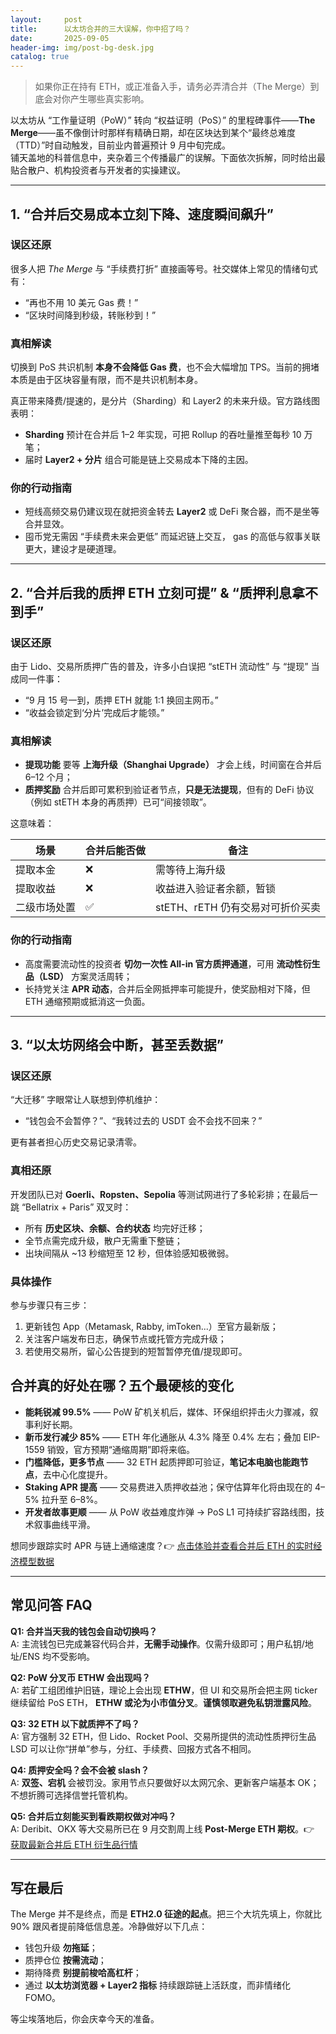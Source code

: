 ```yaml
---
layout:     post
title:      以太坊合并的三大误解，你中招了吗？
date:       2025-09-05
header-img: img/post-bg-desk.jpg
catalog: true
---
```


> 如果你正在持有 ETH，或正准备入手，请务必弄清合并（The Merge）到底会对你产生哪些真实影响。

以太坊从 “工作量证明（PoW）” 转向 “权益证明（PoS）” 的里程碑事件——**The Merge**——虽不像倒计时那样有精确日期，却在区块达到某个“最终总难度（TTD）”时自动触发，目前业内普遍预计 9 月中旬完成。  
铺天盖地的科普信息中，夹杂着三个传播最广的误解。下面依次拆解，同时给出最贴合散户、机构投资者与开发者的实操建议。

---

## 1. “合并后交易成本立刻下降、速度瞬间飙升”

### 误区还原
很多人把 *The Merge* 与 “手续费打折” 直接画等号。社交媒体上常见的情绪句式有：

- “再也不用 10 美元 Gas 费！”  
- “区块时间降到秒级，转账秒到！”

### 真相解读
切换到 PoS 共识机制 **本身不会降低 Gas 费**，也不会大幅增加 TPS。当前的拥堵本质是由于区块容量有限，而不是共识机制本身。  

真正带来降费/提速的，是分片（Sharding）和 Layer2 的未来升级。官方路线图表明：

- **Sharding** 预计在合并后 1–2 年实现，可把 Rollup 的吞吐量推至每秒 10 万笔；  
- 届时 **Layer2 + 分片** 组合可能是链上交易成本下降的主因。

### 你的行动指南
- 短线高频交易仍建议现在就把资金转去 **Layer2** 或 DeFi 聚合器，而不是坐等合并显效。  
- 囤币党无需因 “手续费未来会更低” 而延迟链上交互， gas 的高低与叙事关联更大，建设才是硬道理。

---

## 2. “合并后我的质押 ETH 立刻可提” & “质押利息拿不到手”

### 误区还原
由于 Lido、交易所质押广告的普及，许多小白误把 “stETH 流动性” 与 “提现” 当成同一件事：

- “9 月 15 号一到，质押 ETH 就能 1:1 换回主网币。”  
- “收益会锁定到‘分片’完成后才能领。”

### 真相解读
- **提现功能** 要等 **上海升级（Shanghai Upgrade）** 才会上线，时间窗在合并后 6–12 个月；  
- **质押奖励** 合并后即可累积到验证者节点，**只是无法提现**，但有的 DeFi 协议（例如 stETH 本身的再质押）已可“间接领取”。  

这意味着：

| 场景         | 合并后能否做 | 备注                                |
|--------------|--------------|-------------------------------------|
| 提取本金     | ❌           | 需等待上海升级                      |
| 提取收益     | ❌           | 收益进入验证者余额，暂锁            |
| 二级市场处置 | ✅           | stETH、rETH 仍有交易对可折价买卖    |

### 你的行动指南
- 高度需要流动性的投资者 **切勿一次性 All-in 官方质押通道**，可用 **流动性衍生品（LSD）** 方案灵活周转；  
- 长持党关注 **APR 动态**，合并后全网抵押率可能提升，使奖励相对下降，但 ETH 通缩预期或抵消这一负面。

---

## 3. “以太坊网络会中断，甚至丢数据”

### 误区还原
“大迁移” 字眼常让人联想到停机维护：

- “钱包会不会暂停？”、“我转过去的 USDT 会不会找不回来？”  

更有甚者担心历史交易记录清零。

### 真相还原
开发团队已对 **Goerli、Ropsten、Sepolia** 等测试网进行了多轮彩排；在最后一跳 “Bellatrix + Paris” 双叉时：

- 所有 **历史区块、余额、合约状态** 均完好迁移；  
- 全节点需完成升级，散户无需重下整链；  
- 出块间隔从 ~13 秒缩短至 12 秒，但体验感知极微弱。

### 具体操作
参与步骤只有三步：

1. 更新钱包 App（Metamask, Rabby, imToken...）至官方最新版；  
2. 关注客户端发布日志，确保节点或托管方完成升级；  
3. 若使用交易所，留心公告提到的短暂暂停充值/提现即可。

## 合并真的好处在哪？五个最硬核的变化

- **能耗锐减 99.5%** —— PoW 矿机关机后，媒体、环保组织抨击火力骤减，叙事利好长期。  
- **新币发行减少 85%** —— ETH 年化通胀从 4.3% 降至 0.4% 左右；叠加 EIP-1559 销毁，官方预期“通缩周期”即将来临。  
- **门槛降低，更多节点** —— 32 ETH 起质押即可验证，**笔记本电脑也能跑节点**，去中心化度提升。  
- **Staking APR 提高** —— 交易费进入质押收益池；保守估算年化将由现在的 4–5% 拉升至 6–8%。  
- **开发者故事更顺** —— 从 PoW 收益难度炸弹 → PoS L1 可持续扩容路线图，技术叙事曲线平滑。

想同步跟踪实时 APR 与链上通缩速度？👉 [点击体验并查看合并后 ETH 的实时经济模型数据](https://okxdog.com/)

---

## 常见问答 FAQ

**Q1: 合并当天我的钱包会自动切换吗？**  
A: 主流钱包已完成兼容代码合并，**无需手动操作**。仅需升级即可；用户私钥/地址/ENS 均不受影响。

**Q2: PoW 分叉币 ETHW 会出现吗？**  
A: 若矿工组团维护旧链，理论上会出现 **ETHW**，但 UI 和交易所会把主网 ticker 继续留给 PoS ETH， **ETHW 或沦为小市值分叉**。**谨慎领取避免私钥泄露风险**。

**Q3: 32 ETH 以下就质押不了吗？**  
A: 官方强制 32 ETH，但 Lido、Rocket Pool、交易所提供的流动性质押衍生品 LSD 可以让你“拼单”参与，分红、手续费、回报方式各不相同。

**Q4: 质押安全吗？会不会被 slash？**  
A: **双签、宕机** 会被罚没。家用节点只要做好以太网冗余、更新客户端基本 OK；不想折腾可选择信誉托管机构。

**Q5: 合并后立刻能买到看跌期权做对冲吗？**  
A: Deribit、OKX 等大交易所已在 9 月交割周上线 **Post-Merge ETH 期权**。👉 [获取最新合并后 ETH 衍生品行情](https://okxdog.com/)

---

## 写在最后

The Merge 并不是终点，而是 **ETH2.0 征途的起点**。把三个大坑先填上，你就比 90% 跟风者提前降低信息差。冷静做好以下几点：

- 钱包升级 **勿拖延**；  
- 质押仓位 **按需流动**；  
- 期待降费 **别提前梭哈高杠杆**；  
- 通过 **以太坊浏览器 + Layer2 指标** 持续跟踪链上活跃度，而非情绪化 FOMO。

等尘埃落地后，你会庆幸今天的准备。